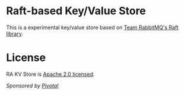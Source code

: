 # Raft-based Key/Value Store

This is a experimental key/value store based on
[Team RabbitMQ's Raft library](https://github.com/rabbitmq/ra).

# License

RA KV Store is [Apache 2.0 licensed](http://www.apache.org/licenses/LICENSE-2.0.html).

_Sponsored by [Pivotal](http://pivotal.io)_